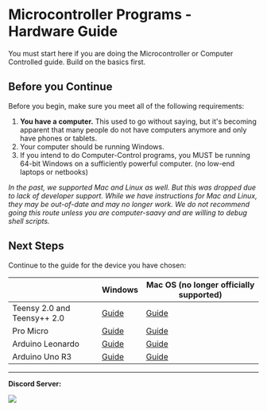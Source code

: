 # Microcontroller Programs - Hardware Guide

You must start here if you are doing the Microcontroller or Computer Controlled guide. Build on the basics first.

## Before you Continue

Before you begin, make sure you meet all of the following requirements:
1. **You have a computer.** This used to go without saying, but it's becoming apparent that many people do not have computers anymore and only have phones or tablets.
2. Your computer should be running Windows.
3. If you intend to do Computer-Control programs, you MUST be running 64-bit Windows on a sufficiently powerful computer. (no low-end laptops or netbooks)

*In the past, we supported Mac and Linux as well. But this was dropped due to lack of developer support. While we have instructions for Mac and Linux, they may be out-of-date and may no longer work. We do not recommend going this route unless you are computer-saavy and are willing to debug shell scripts.*

## Next Steps

Continue to the guide for the device you have chosen:

| | Windows | Mac OS (no longer officially supported) |
| --- | --- | --- |
| Teensy 2.0 and Teensy++ 2.0 | [Guide](/Wiki/Software/Windows-Teensy2.md) | [Guide](/Wiki/Software/Mac-Teensy2.md) |
| Pro Micro | [Guide](/Wiki/Software/Windows-ProMicro.md) | [Guide](/Wiki/Software/Mac-ArduinoProMicro.md) |
| Arduino Leonardo | [Guide](/Wiki/Software/Windows-ArduinoLeonardo.md) | [Guide](/Wiki/Software/Mac-ArduinoProMicro.md) |
| Arduino Uno R3 | [Guide](/Wiki/Software/Windows-ArduinoUnoR3.md) | [Guide](/Wiki/Software/Mac-ArduinoProMicro.md) |

<hr>

**Discord Server:** 

[<img src="https://canary.discordapp.com/api/guilds/695809740428673034/widget.png?style=banner2">](https://discord.gg/cQ4gWxN)
